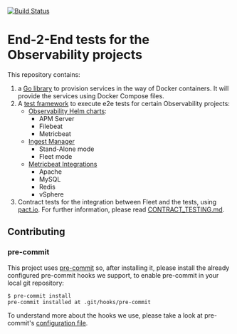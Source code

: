[![Build Status](https://beats-ci.elastic.co/buildStatus/icon?job=e2e-tests%2Fe2e-testing-mbp%2F7.9.x)](https://beats-ci.elastic.co/job/e2e-tests/job/e2e-testing-mbp/job/7.9.x/)

# End-2-End tests for the Observability projects

This repository contains:

1. a [Go library](./cli/README.md) to provision services in the way of Docker containers. It will provide the services using Docker Compose files.
1. A [test framework](./e2e/README.md) to execute e2e tests for certain Observability projects:
    - [Observability Helm charts](./e2e/_suites/helm):
        - APM Server
        - Filebeat
        - Metricbeat
    - [Ingest Manager](./e2e/_suites/ingest-manager)
        - Stand-Alone mode
        - Fleet mode
    - [Metricbeat Integrations](./e2e/_suites/metricbeat)
        - Apache
        - MySQL
        - Redis
        - vSphere
1. Contract tests for the integration between Fleet and the tests, using [pact.io](https://pact.io/). For further information, please read [CONTRACT_TESTING.md](CONTRACT_TESTING.md).

## Contributing

### pre-commit

This project uses [pre-commit](https://pre-commit.com/) so, after installing it, please install the already configured pre-commit hooks we support, to enable pre-commit in your local git repository:

```shell
$ pre-commit install
pre-commit installed at .git/hooks/pre-commit
```

To understand more about the hooks we use, please take a look at pre-commit's [configuration file](./.pre-commit-confifg.yml).

